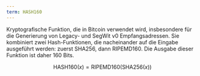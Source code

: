 ```yaml
---
term: HASH160
---
```


Kryptografische Funktion, die in Bitcoin verwendet wird, insbesondere für die Generierung von Legacy- und SegWit v0 Empfangsadressen. Sie kombiniert zwei Hash-Funktionen, die nacheinander auf die Eingabe ausgeführt werden: zuerst SHA256, dann RIPEMD160. Die Ausgabe dieser Funktion ist daher 160 Bits.

$$\text{HASH160}(x) = \text{RIPEMD160}(\text{SHA256}(x))$$